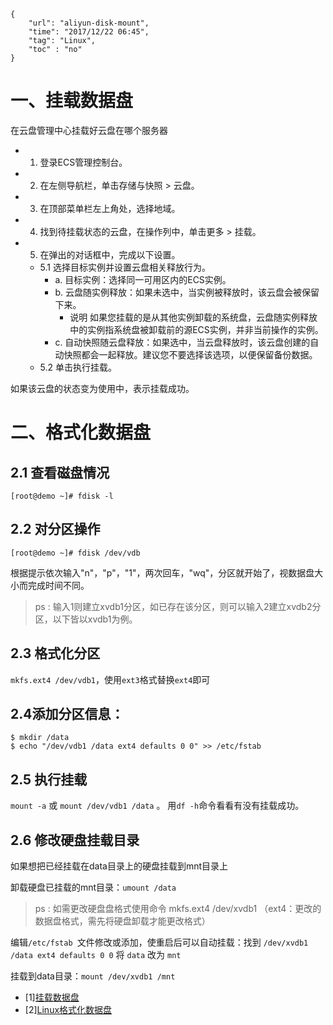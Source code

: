 ```
{
    "url": "aliyun-disk-mount",
    "time": "2017/12/22 06:45",
    "tag": "Linux",
    "toc" : "no"
}
```

# 一、挂载数据盘

在云盘管理中心挂载好云盘在哪个服务器

- 1. 登录ECS管理控制台。
- 2. 在左侧导航栏，单击存储与快照 > 云盘。
- 3. 在顶部菜单栏左上角处，选择地域。
- 4. 找到待挂载状态的云盘，在操作列中，单击更多 > 挂载。
- 5. 在弹出的对话框中，完成以下设置。
    - 5.1 选择目标实例并设置云盘相关释放行为。
        - a. 目标实例：选择同一可用区内的ECS实例。
        - b. 云盘随实例释放：如果未选中，当实例被释放时，该云盘会被保留下来。
            - 说明 如果您挂载的是从其他实例卸载的系统盘，云盘随实例释放中的实例指系统盘被卸载前的源ECS实例，并非当前操作的实例。
        - c. 自动快照随云盘释放：如果选中，当云盘释放时，该云盘创建的自动快照都会一起释放。建议您不要选择该选项，以便保留备份数据。
    - 5.2 单击执行挂载。

如果该云盘的状态变为使用中，表示挂载成功。

# 二、格式化数据盘
## 2.1 查看磁盘情况
```
[root@demo ~]# fdisk -l
```

## 2.2 对分区操作
```
[root@demo ~]# fdisk /dev/vdb
```
根据提示依次输入"n"，"p"，"1"，两次回车，"wq"，分区就开始了，视数据盘大小而完成时间不同。

> ps : 输入1则建立xvdb1分区，如已存在该分区，则可以输入2建立xvdb2分区，以下皆以xvdb1为例。


## 2.3 格式化分区

`mkfs.ext4 /dev/vdb1`，使用`ext3`格式替换`ext4`即可

## 2.4添加分区信息：

```
$ mkdir /data
$ echo "/dev/vdb1 /data ext4 defaults 0 0" >> /etc/fstab
```

## 2.5 执行挂载

`mount -a` 或 `mount /dev/vdb1 /data` 。 用`df -h`命令看看有没有挂载成功。

## 2.6 修改硬盘挂载目录

如果想把已经挂载在data目录上的硬盘挂载到mnt目录上

卸载硬盘已挂载的mnt目录：`umount /data`

> ps : 如需更改硬盘盘格式使用命令 mkfs.ext4 /dev/xvdb1 （ext4：更改的数据盘格式，需先将硬盘卸载才能更改格式）

编辑`/etc/fstab `文件修改或添加，使重启后可以自动挂载：找到 `/dev/xvdb1 /data ext4 defaults 0 0` 将 `data` 改为 `mnt`

挂载到data目录：`mount /dev/xvdb1 /mnt`

- [1][挂载数据盘](https://help.aliyun.com/document_detail/25446.html?spm=a2c4g.11186623.6.809.23ce2c3086czfU)
- [2][Linux格式化数据盘](https://help.aliyun.com/document_detail/25426.html?spm=a2c4g.11186623.6.811.57763b94m2yKny)